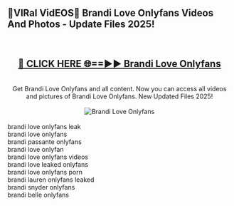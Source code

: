 <h2>🔴VIRal VidEOS🔴 Brandi Love Onlyfans Videos And Photos - Update Files 2025!</h2>
<br>
<div align="center">
<h2><a href="https://virallinks.top/odZfE0" rel="nofollow">🔴 CLICK HERE 🌐==►► Brandi Love Onlyfans</a></h2>
<br>
Get Brandi Love Onlyfans and all content. Now you can access all videos and pictures of Brandi Love Onlyfans. New Updated Files 2025!
<br>
<br>
<a href="https://virallinks.top/odZfE0" rel="nofollow" data-target="animated-image.originalLink"><img src="https://i.imgur.com/dJHk4Zq.gif)" alt="Brandi Love Onlyfans" style="max-width: 100%; display: inline-block;" data-target="animated-image.originalImage"></a>
</div>
<br>
brandi love onlyfans leak<br>
brandi love onlyfans<br>
brandi passante onlyfans<br>
brandi love onlyfan<br>
brandi love onlyfans videos<br>
brandi love leaked onlyfans<br>
brandi love onlyfans porn<br>
brandi lauren onlyfans leaked<br>
brandi snyder onlyfans<br>
brandi belle onlyfans